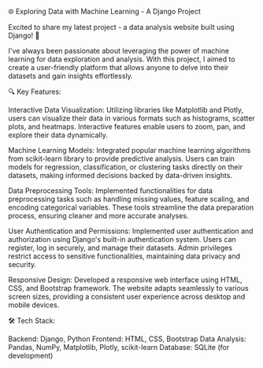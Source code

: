 

🌐 Exploring Data with Machine Learning - A Django Project

Excited to share my latest project - a data analysis website built using Django! 🚀

I've always been passionate about leveraging the power of machine learning for data exploration and analysis. With this project, I aimed to create a user-friendly platform that allows anyone to delve into their datasets and gain insights effortlessly.

🔍 Key Features:

Interactive Data Visualization: Utilizing libraries like Matplotlib and Plotly, users can visualize their data in various formats such as histograms, scatter plots, and heatmaps. Interactive features enable users to zoom, pan, and explore their data dynamically.

Machine Learning Models: Integrated popular machine learning algorithms from scikit-learn library to provide predictive analysis. Users can train models for regression, classification, or clustering tasks directly on their datasets, making informed decisions backed by data-driven insights.

Data Preprocessing Tools: Implemented functionalities for data preprocessing tasks such as handling missing values, feature scaling, and encoding categorical variables. These tools streamline the data preparation process, ensuring cleaner and more accurate analyses.

User Authentication and Permissions: Implemented user authentication and authorization using Django's built-in authentication system. Users can register, log in securely, and manage their datasets. Admin privileges restrict access to sensitive functionalities, maintaining data privacy and security.

Responsive Design: Developed a responsive web interface using HTML, CSS, and Bootstrap framework. The website adapts seamlessly to various screen sizes, providing a consistent user experience across desktop and mobile devices.

🛠️ Tech Stack:

Backend: Django, Python
Frontend: HTML, CSS, Bootstrap
Data Analysis: Pandas, NumPy, Matplotlib, Plotly, scikit-learn
Database: SQLite (for development)
